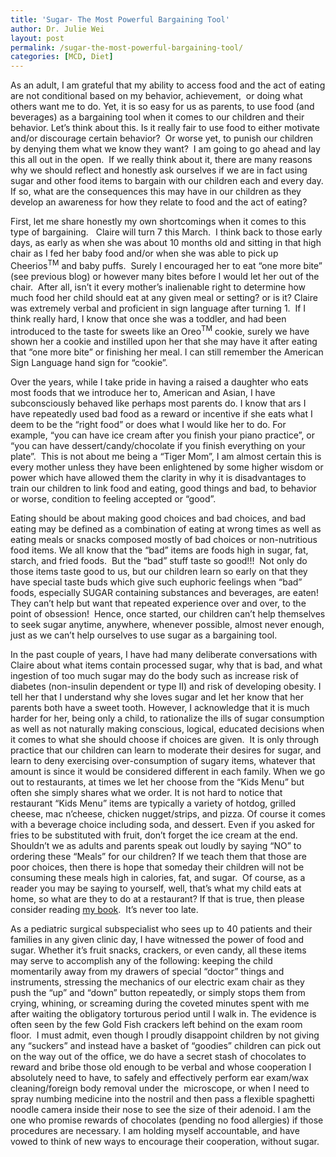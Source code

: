 ```yaml
---
title: 'Sugar- The Most Powerful Bargaining Tool'
author: Dr. Julie Wei
layout: post
permalink: /sugar-the-most-powerful-bargaining-tool/
categories: [MCD, Diet]
---
```

As an adult, I am grateful that my ability to access food and the act of eating are not conditional based on my behavior, achievement,  or doing what others want me to do. Yet, it is so easy for us as parents, to use food (and beverages) as a bargaining tool when it comes to our children and their behavior. Let’s think about this. Is it really fair to use food to either motivate and/or discourage certain behavior?  Or worse yet, to punish our children by denying them what we know they want?  I am going to go ahead and lay this all out in the open.  If we really think about it, there are many reasons why we should reflect and honestly ask ourselves if we are in fact using sugar and other food items to bargain with our children each and every day. If so, what are the consequences this may have in our children as they develop an awareness for how they relate to food and the act of eating?

First, let me share honestly my own shortcomings when it comes to this type of bargaining.   Claire will turn 7 this March.  I think back to those early days, as early as when she was about 10 months old and sitting in that high chair as I fed her baby food and/or when she was able to pick up Cheerios<sup>TM</sup> and baby puffs.  Surely I encouraged her to eat “one more bite” (see previous blog) or however many bites before I would let her out of the chair.  After all, isn’t it every mother’s inalienable right to determine how much food her child should eat at any given meal or setting? or is it? Claire was extremely verbal and proficient in sign language after turning 1.  If I think really hard, I know that once she was a toddler, and had been introduced to the taste for sweets like an Oreo<sup>TM</sup> cookie, surely we have shown her a cookie and instilled upon her that she may have it after eating that “one more bite” or finishing her meal. I can still remember the American Sign Language hand sign for “cookie”.

Over the years, while I take pride in having a raised a daughter who eats most foods that we introduce her to, American and Asian, I have subconsciously behaved like perhaps most parents do. I know that ars I have repeatedly used bad food as a reward or incentive if she eats what I deem to be the “right food” or does what I would like her to do. For example, “you can have ice cream after you finish your piano practice”, or “you can have dessert/candy/chocolate if you finish everything on your plate”.  This is not about me being a “Tiger Mom”, I am almost certain this is every mother unless they have been enlightened by some higher wisdom or power which have allowed them the clarity in why it is disadvantages to train our children to link food and eating, good things and bad, to behavior or worse, condition to feeling accepted or “good”.

Eating should be about making good choices and bad choices, and bad eating may be defined as a combination of eating at wrong times as well as eating meals or snacks composed mostly of bad choices or non-nutritious food items. We all know that the “bad” items are foods high in sugar, fat, starch, and fried foods.  But the “bad” stuff taste so good!!!  Not only do those items taste good to us, but our children learn so early on that they have special taste buds which give such euphoric feelings when “bad” foods, especially SUGAR containing substances and beverages, are eaten! They can’t help but want that repeated experience over and over, to the point of obsession!  Hence, once started, our children can’t help themselves to seek sugar anytime, anywhere, whenever possible, almost never enough, just as we can’t help ourselves to use sugar as a bargaining tool.

In the past couple of years, I have had many deliberate conversations with Claire about what items contain processed sugar, why that is bad, and what ingestion of too much sugar may do the body such as increase risk of diabetes (non-insulin dependent or type II) and risk of developing obesity. I tell her that I understand why she loves sugar and let her know that her parents both have a sweet tooth. However, I acknowledge that it is much harder for her, being only a child, to rationalize the ills of sugar consumption as well as not naturally making conscious, logical, educated decisions when it comes to what she should choose if choices are given.  It is only through practice that our children can learn to moderate their desires for sugar, and learn to deny exercising over-consumption of sugary items, whatever that amount is since it would be considered different in each family. When we go out to restaurants, at times we let her choose from the “Kids Menu” but often she simply shares what we order. It is not hard to notice that restaurant “Kids Menu” items are typically a variety of hotdog, grilled cheese, mac n’cheese, chicken nugget/strips, and pizza. Of course it comes with a beverage choice including soda, and dessert. Even if you asked for fries to be substituted with fruit, don’t forget the ice cream at the end.  Shouldn’t we as adults and parents speak out loudly by saying “NO” to ordering these “Meals” for our children? If we teach them that those are poor choices, then there is hope that someday their children will not be consuming these meals high in calories, fat, and sugar.  Of course, as a reader you may be saying to yourself, well, that’s what my child eats at home, so what are they to do at a restaurant? If that is true, then please consider reading [my book][1].  It’s never too late.

As a pediatric surgical subspecialist who sees up to 40 patients and their families in any given clinic day, I have witnessed the power of food and sugar. Whether it’s fruit snacks, crackers, or even candy, all these items may serve to accomplish any of the following: keeping the child momentarily away from my drawers of special “doctor” things and instruments, stressing the mechanics of our electric exam chair as they push the “up” and “down” button repeatedly, or simply stops them from crying, whining, or screaming during the coveted minutes spent with me after waiting the obligatory torturous period until I walk in. The evidence is often seen by the few Gold Fish crackers left behind on the exam room floor.  I must admit, even though I proudly disappoint children by not giving any “suckers” and instead have a basket of “goodies” children can pick out on the way out of the office, we do have a secret stash of chocolates to reward and bribe those old enough to be verbal and whose cooperation I absolutely need to have, to safely and effectively perform ear exam/wax cleaning/foreign body removal under the  microscope, or when I need to spray numbing medicine into the nostril and then pass a flexible spaghetti noodle camera inside their nose to see the size of their adenoid. I am the one who promise rewards of chocolates (pending no food allergies) if those procedures are necessary. I am holding myself accountable, and have vowed to think of new ways to encourage their cooperation, without sugar.

 [1]: the-book/ "The Book"
 [2]: the-book